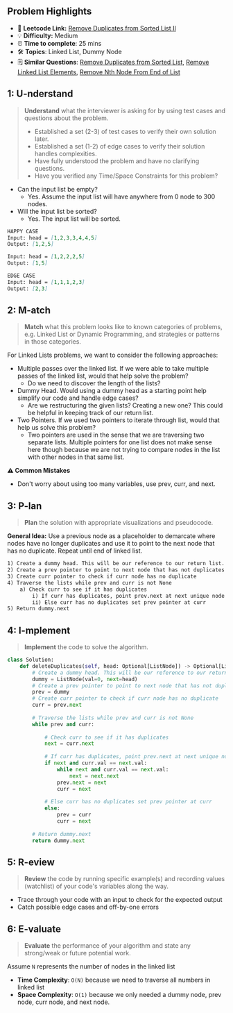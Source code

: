 ## Problem Highlights

* 🔗 **Leetcode Link:** [Remove Duplicates from Sorted List II](https://leetcode.com/problems/remove-duplicates-from-sorted-list-ii/)
* 💡 **Difficulty:** Medium
* ⏰ **Time to complete**: 25 mins
* 🛠️ **Topics**: Linked List, Dummy Node
* 🗒️ **Similar Questions**: [Remove Duplicates from Sorted List](https://leetcode.com/problems/remove-duplicates-from-sorted-list/), [Remove Linked List Elements](https://leetcode.com/problems/remove-linked-list-elements), [Remove Nth Node From End of List](https://leetcode.com/problems/remove-nth-node-from-end-of-list)
    
## 1: U-nderstand
 
> **Understand** what the interviewer is asking for by using test cases and questions about the problem.
> 
> - Established a set (2-3) of test cases to verify their own solution later.
> - Established a set (1-2) of edge cases to verify their solution handles complexities.
> - Have fully understood the problem and have no clarifying questions.
> - Have you verified any Time/Space Constraints for this problem?

- Can the input list be empty?
  - Yes. Assume the input list will have anywhere from 0 node to 300 nodes.
- Will the input list be sorted?
  - Yes. The input list will be sorted.

   
```markdown
HAPPY CASE
Input: head = [1,2,3,3,4,4,5]
Output: [1,2,5]

Input: head = [1,2,2,2,5]
Output: [1,5]

EDGE CASE
Input: head = [1,1,1,2,3]
Output: [2,3]
```   
    
## 2: M-atch

<!-- See https://docs.google.com/document/d/1hYT1hoOJ6pFIt8A5q-PIZmYP7pB4WqlzyUJgFx9x2mY/edit#heading=h.ya2de4n4zsds for list of algorithms based on question type-->

> **Match** what this problem looks like to known categories of problems, e.g. Linked List or Dynamic Programming, and strategies or patterns in those categories.

For Linked Lists problems, we want to consider the following approaches:

- Multiple passes over the linked list. If we were able to take multiple passes of the linked list, would that help solve the problem?
  - Do we need to discover the length of the lists? 
- Dummy Head. Would using a dummy head as a starting point help simplify our code and handle edge cases?
  - Are we restructuring the given lists? Creating a new one? This could be helpful in keeping track of our return list.
- Two Pointers. If we used two pointers to iterate through list, would that help us solve this problem?
  - Two pointers are used in the sense that we are traversing two separate lists. Multiple pointers for one list does not make sense here though because we are not trying to compare nodes in the list with other nodes in that same list.

**⚠️ Common Mistakes**

- Don't worry about using too many variables, use prev, curr, and next. 


## 3: P-lan

> **Plan** the solution with appropriate visualizations and pseudocode.

**General Idea:** Use a previous node as a placeholder to demarcate where nodes have no longer duplicates and use it to point to the next node that has no duplicate. Repeat until end of linked list.


```markdown
1) Create a dummy head. This will be our reference to our return list.
2) Create a prev pointer to point to next node that has not duplicates
3) Create curr pointer to check if curr node has no duplicate
4) Traverse the lists while prev and curr is not None
    a) Check curr to see if it has duplicates
        i) If curr has duplicates, point prev.next at next unique node and bypass curr node. 
        ii) Else curr has no duplicates set prev pointer at curr
5) Return dummy.next
```
## 4: I-mplement

> **Implement** the code to solve the algorithm.

```python
class Solution:
    def deleteDuplicates(self, head: Optional[ListNode]) -> Optional[ListNode]:
        # Create a dummy head. This will be our reference to our return list.
        dummy = ListNode(val=0, next=head)
        # Create a prev pointer to point to next node that has not duplicates
        prev = dummy
        # Create curr pointer to check if curr node has no duplicate
        curr = prev.next
        
        # Traverse the lists while prev and curr is not None
        while prev and curr:
            
            # Check curr to see if it has duplicates
            next = curr.next
            
            # If curr has duplicates, point prev.next at next unique node and bypass curr node. 
            if next and curr.val == next.val:
                while next and curr.val == next.val:
                    next = next.next
                prev.next = next
                curr = next
                
            # Else curr has no duplicates set prev pointer at curr
            else:
                prev = curr
                curr = next
        
        # Return dummy.next
        return dummy.next
```

## 5: R-eview

> **Review** the code by running specific example(s) and recording values (watchlist) of your code's variables along the way.

- Trace through your code with an input to check for the expected output
- Catch possible edge cases and off-by-one errors

## 6: E-valuate

> **Evaluate** the performance of your algorithm and state any strong/weak or future potential work.

Assume `N` represents the number of nodes in the linked list

* **Time Complexity**: `O(N)` because we need to traverse all numbers in linked list
* **Space Complexity**: `O(1)` because we only needed a dummy node, prev node, curr node, and next node. 